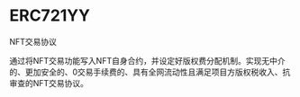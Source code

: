 # ERC721YY

NFT交易协议

通过将NFT交易功能写入NFT自身合约，并设定好版权费分配机制。实现无中介的、更加安全的、0交易手续费的、具有全网流动性且满足项目方版权税收入、抗审查的NFT交易协议。
